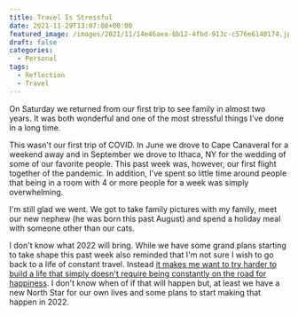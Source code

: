 ```yaml
---
title: Travel Is Stressful
date: 2021-11-29T13:07:08+00:00
featured_image: /images/2021/11/14e46aea-8b12-4fbd-913c-c576e6140174.jpeg
draft: false
categories:
  - Personal
tags:
  - Reflection
  - Travel
---
```


On Saturday we returned from our first trip to see family in almost two years. It was both wonderful and one of the most stressful things I've done in a long time.

This wasn't our first trip of COVID. In June we drove to Cape Canaveral for a weekend away and in September we drove to Ithaca, NY for the wedding of some of our favorite people. This past week was, however, our first flight together of the pandemic. In addition, I've spent so little time around people that being in a room with 4 or more people for a week was simply overwhelming.

I'm still glad we went. We got to take family pictures with my family, meet our new nephew (he was born this past August) and spend a holiday meal with someone other than our cats.

I don't know what 2022 will bring. While we have some grand plans starting to take shape this past week also reminded that I'm not sure I wish to go back to a life of constant travel. Instead [it makes me want to try harder to build a life that simply doesn't require being constantly on the road for happiness][1]. I don't know when of if that will happen but, at least we have a new North Star for our own lives and some plans to start making that happen in 2022.

 [1]: /2021/10/the-travel-i-dream-of-the-most/